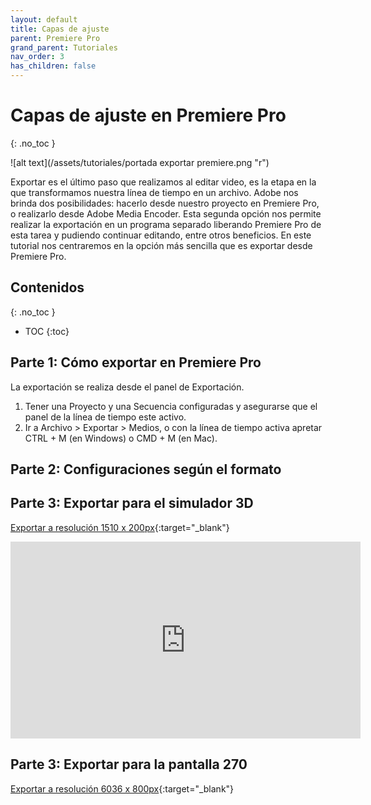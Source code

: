 ```yaml
---
layout: default
title: Capas de ajuste
parent: Premiere Pro
grand_parent: Tutoriales
nav_order: 3
has_children: false
---
```


# Capas de ajuste en Premiere Pro
{: .no_toc }

![alt text](/assets/tutoriales/portada exportar premiere.png "r")

Exportar es el último paso que realizamos al editar video, es la etapa en la que transformamos nuestra línea de tiempo en un archivo. Adobe nos brinda dos posibilidades: hacerlo desde nuestro proyecto en Premiere Pro, o realizarlo desde Adobe Media Encoder. Esta segunda opción nos permite realizar la exportación en un programa separado liberando Premiere Pro de esta tarea y pudiendo continuar editando, entre otros beneficios. En este tutorial nos centraremos en la opción más sencilla que es exportar desde Premiere Pro.
  

## Contenidos
{: .no_toc }

- TOC
{:toc}


## Parte 1: Cómo exportar en Premiere Pro
La exportación se realiza desde el panel de Exportación.

1. Tener una Proyecto y una Secuencia configuradas y asegurarse que el panel de la línea de tiempo este activo.
2. Ir a Archivo > Exportar > Medios, o con la línea de tiempo activa apretar CTRL + M (en Windows) o CMD + M (en Mac).


## Parte 2: Configuraciones según el formato  

## Parte 3: Exportar para el simulador 3D  

[Exportar a resolución 1510 x 200px](https://www.youtube.com/watch?v=5aEQnvvi8jI){:target="_blank"}

<iframe width="560" height="315" src="https://www.youtube.com/embed/5aEQnvvi8jI" frameborder="0" allow="accelerometer; autoplay; encrypted-media; gyroscope; picture-in-picture" allowfullscreen></iframe>

## Parte 3: Exportar para la pantalla 270  

[Exportar a resolución 6036 x 800px](https://youtu.be/C7MaeI8csfA){:target="_blank"}
